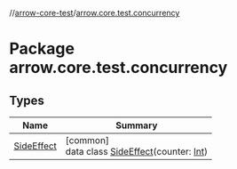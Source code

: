//[arrow-core-test](../../index.md)/[arrow.core.test.concurrency](index.md)

# Package arrow.core.test.concurrency

## Types

| Name | Summary |
|---|---|
| [SideEffect](-side-effect/index.md) | [common]<br>data class [SideEffect](-side-effect/index.md)(counter: [Int](https://kotlinlang.org/api/latest/jvm/stdlib/kotlin/-int/index.html)) |
